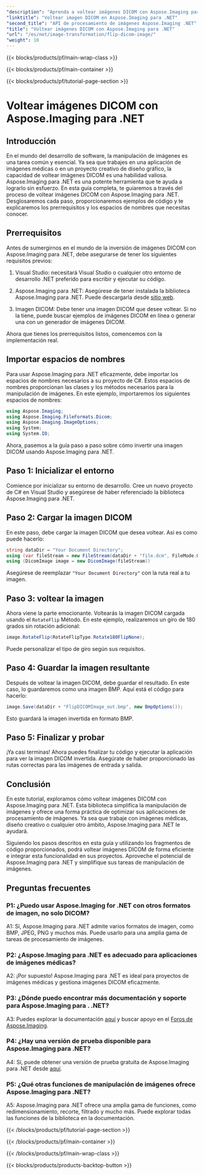 ```yaml
---
"description": "Aprenda a voltear imágenes DICOM con Aspose.Imaging para .NET. Manipulación de imágenes sencilla y eficiente para aplicaciones médicas y más."
"linktitle": "Voltear imagen DICOM en Aspose.Imaging para .NET"
"second_title": "API de procesamiento de imágenes Aspose.Imaging .NET"
"title": "Voltear imágenes DICOM con Aspose.Imaging para .NET"
"url": "/es/net/image-transformation/flip-dicom-image/"
"weight": 10
---
```


{{< blocks/products/pf/main-wrap-class >}}

{{< blocks/products/pf/main-container >}}

{{< blocks/products/pf/tutorial-page-section >}}

# Voltear imágenes DICOM con Aspose.Imaging para .NET

## Introducción

En el mundo del desarrollo de software, la manipulación de imágenes es una tarea común y esencial. Ya sea que trabajes en una aplicación de imágenes médicas o en un proyecto creativo de diseño gráfico, la capacidad de voltear imágenes DICOM es una habilidad valiosa. Aspose.Imaging para .NET es una potente herramienta que te ayuda a lograrlo sin esfuerzo. En esta guía completa, te guiaremos a través del proceso de voltear imágenes DICOM con Aspose.Imaging para .NET. Desglosaremos cada paso, proporcionaremos ejemplos de código y te explicaremos los prerrequisitos y los espacios de nombres que necesitas conocer.

## Prerrequisitos

Antes de sumergirnos en el mundo de la inversión de imágenes DICOM con Aspose.Imaging para .NET, debe asegurarse de tener los siguientes requisitos previos:

1. Visual Studio: necesitará Visual Studio o cualquier otro entorno de desarrollo .NET preferido para escribir y ejecutar su código.

2. Aspose.Imaging para .NET: Asegúrese de tener instalada la biblioteca Aspose.Imaging para .NET. Puede descargarla desde [sitio web](https://releases.aspose.com/imaging/net/).

3. Imagen DICOM: Debe tener una imagen DICOM que desee voltear. Si no la tiene, puede buscar ejemplos de imágenes DICOM en línea o generar una con un generador de imágenes DICOM.

Ahora que tienes los prerrequisitos listos, comencemos con la implementación real.

## Importar espacios de nombres

Para usar Aspose.Imaging para .NET eficazmente, debe importar los espacios de nombres necesarios a su proyecto de C#. Estos espacios de nombres proporcionan las clases y los métodos necesarios para la manipulación de imágenes. En este ejemplo, importaremos los siguientes espacios de nombres:

```csharp
using Aspose.Imaging;
using Aspose.Imaging.FileFormats.Dicom;
using Aspose.Imaging.ImageOptions;
using System;
using System.IO;
```

Ahora, pasemos a la guía paso a paso sobre cómo invertir una imagen DICOM usando Aspose.Imaging para .NET.

## Paso 1: Inicializar el entorno

Comience por inicializar su entorno de desarrollo. Cree un nuevo proyecto de C# en Visual Studio y asegúrese de haber referenciado la biblioteca Aspose.Imaging para .NET.

## Paso 2: Cargar la imagen DICOM

En este paso, debe cargar la imagen DICOM que desea voltear. Así es como puede hacerlo:

```csharp
string dataDir = "Your Document Directory";
using (var fileStream = new FileStream(dataDir + "file.dcm", FileMode.Open, FileAccess.Read))
using (DicomImage image = new DicomImage(fileStream))
```

Asegúrese de reemplazar `"Your Document Directory"` con la ruta real a tu imagen.

## Paso 3: voltear la imagen

Ahora viene la parte emocionante. Voltearás la imagen DICOM cargada usando el `RotateFlip` Método. En este ejemplo, realizaremos un giro de 180 grados sin rotación adicional:

```csharp
image.RotateFlip(RotateFlipType.Rotate180FlipNone);
```

Puede personalizar el tipo de giro según sus requisitos.

## Paso 4: Guardar la imagen resultante

Después de voltear la imagen DICOM, debe guardar el resultado. En este caso, lo guardaremos como una imagen BMP. Aquí está el código para hacerlo:

```csharp
image.Save(dataDir + "FlipDICOMImage_out.bmp", new BmpOptions());
```

Esto guardará la imagen invertida en formato BMP.

## Paso 5: Finalizar y probar

¡Ya casi terminas! Ahora puedes finalizar tu código y ejecutar la aplicación para ver la imagen DICOM invertida. Asegúrate de haber proporcionado las rutas correctas para las imágenes de entrada y salida.

## Conclusión

En este tutorial, exploramos cómo voltear imágenes DICOM con Aspose.Imaging para .NET. Esta biblioteca simplifica la manipulación de imágenes y ofrece una forma práctica de optimizar sus aplicaciones de procesamiento de imágenes. Ya sea que trabaje con imágenes médicas, diseño creativo o cualquier otro ámbito, Aspose.Imaging para .NET le ayudará.

Siguiendo los pasos descritos en esta guía y utilizando los fragmentos de código proporcionados, podrá voltear imágenes DICOM de forma eficiente e integrar esta funcionalidad en sus proyectos. Aproveche el potencial de Aspose.Imaging para .NET y simplifique sus tareas de manipulación de imágenes.

## Preguntas frecuentes

### P1: ¿Puedo usar Aspose.Imaging for .NET con otros formatos de imagen, no solo DICOM?
A1: Sí, Aspose.Imaging para .NET admite varios formatos de imagen, como BMP, JPEG, PNG y muchos más. Puede usarlo para una amplia gama de tareas de procesamiento de imágenes.

### P2: ¿Aspose.Imaging para .NET es adecuado para aplicaciones de imágenes médicas?
A2: ¡Por supuesto! Aspose.Imaging para .NET es ideal para proyectos de imágenes médicas y gestiona imágenes DICOM eficazmente.

### P3: ¿Dónde puedo encontrar más documentación y soporte para Aspose.Imaging para . .NET?
A3: Puedes explorar la documentación [aquí](https://reference.aspose.com/imaging/net/) y buscar apoyo en el [Foros de Aspose.Imaging](https://forum.aspose.com/).

### P4: ¿Hay una versión de prueba disponible para Aspose.Imaging para .NET?
A4: Sí, puede obtener una versión de prueba gratuita de Aspose.Imaging para .NET desde [aquí](https://releases.aspose.com/).

### P5: ¿Qué otras funciones de manipulación de imágenes ofrece Aspose.Imaging para .NET?
A5: Aspose.Imaging para .NET ofrece una amplia gama de funciones, como redimensionamiento, recorte, filtrado y mucho más. Puede explorar todas las funciones de la biblioteca en la documentación.

{{< /blocks/products/pf/tutorial-page-section >}}

{{< /blocks/products/pf/main-container >}}

{{< /blocks/products/pf/main-wrap-class >}}

{{< blocks/products/products-backtop-button >}}